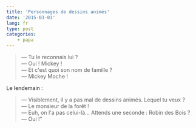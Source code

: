 ```yaml
---
title: 'Personnages de dessins animés'
date: '2015-03-01'
lang: fr
type: post
categories:
    - papa
---
```


> — Tu le reconnais lui ?  
> — Oui ! Mickey !  
> — Et c'est quoi son nom de famille ?  
> — Mickey Moche !

Le lendemain :

> — Visiblement, il y a pas mal de dessins animés. Lequel tu veux ?  
> — Le monsieur de la forêt !  
> — Euh, on l'a pas celui-là... Attends une seconde : Robin des Bois ?  
> — Oui !"

